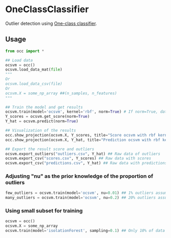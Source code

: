 # OneClassClassifier

Outlier detection using [One-class classifier](https://dongpin.data.blog/2020/07/30/anomaly-detection-with-occone-class-classification/). 



## Usage

```python
from occ import *

## Load data
ocsvm = occ()
ocsvm.load_data_mat(file)
"""
Or
ocsvm.load_data_csv(file)
Or
ocsvm.X = some_np_array ##(n_samples, n_features)
"""

## Train the model and get results
ocsvm.train(model='ocsvm', kernel='rbf', norm=True) # If norm=True, data will be normalized(L2)
Y_scores = ocsvm.get_score(norm=True)
Y_hat = ocsvm.predict(norm=True)

## Visualization of the results
occ.show_projection(ocsvm.X, Y_scores, title="Score ocsvm with rbf kernel", markersize=100)
occ.show_projection(ocsvm.X, Y_hat, title="Prediction ocsvm with rbf kernel", markersize=100)

## Export the result score and outliers
ocsvm.export_outliers("outliers.csv", Y_hat) ## Raw data of outliers
ocsvm.export_csv("scores.csv", Y_scores) ## Raw data with scores
ocsvm.export_csv("predictions.csv", Y_hat) ## Raw data with predictions
```



### Adjusting "nu" as the prior knowledge of the proportion of outliers

```python
few_outliers = ocsvm.train(model='ocsvm', nu=0.01) ## 1% outliers assumed
many_outliers = ocsvm.train(model='ocsvm', nu=0.2) ## 20% outliers assumed
```



### Using small subset for training

```python
ocsvm = occ()
ocsvm.X = some_np_array
ocsvm.train(model='isolationForest', sampling=0.1) ## Only 10% of data will be used for training
```




